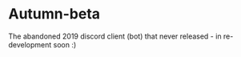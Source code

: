 # Autumn-beta
The abandoned 2019 discord client (bot) that never released - in re-development soon :)

